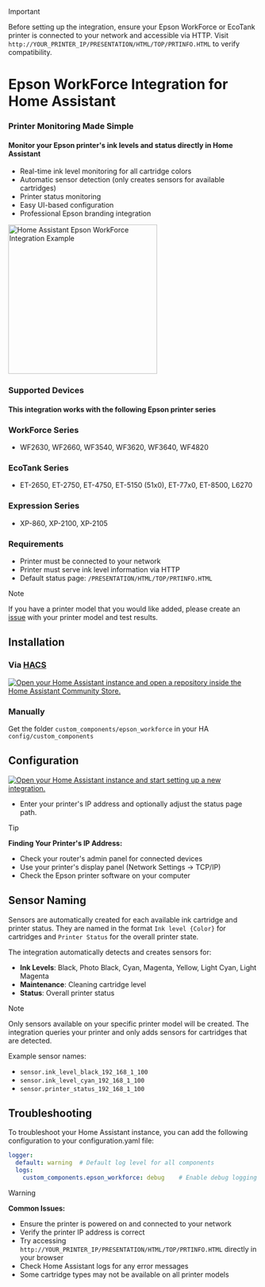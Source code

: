 > [!IMPORTANT]
> Before setting up the integration, ensure your Epson WorkForce or EcoTank printer is connected to your network and accessible via HTTP. Visit `http://YOUR_PRINTER_IP/PRESENTATION/HTML/TOP/PRTINFO.HTML` to verify compatibility.

# Epson WorkForce Integration for Home Assistant

### Printer Monitoring Made Simple
#### Monitor your Epson printer's ink levels and status directly in Home Assistant

* Real-time ink level monitoring for all cartridge colors
* Automatic sensor detection (only creates sensors for available cartridges)
* Printer status monitoring
* Easy UI-based configuration
* Professional Epson branding integration

<img src="images/ha_example.png" alt="Home Assistant Epson WorkForce Integration Example" width="300">

### Supported Devices
#### This integration works with the following Epson printer series

### WorkForce Series
* WF2630, WF2660, WF3540, WF3620, WF3640, WF4820

### EcoTank Series
* ET-2650, ET-2750, ET-4750, ET-5150 (51x0), ET-77x0, ET-8500, L6270

### Expression Series
* XP-860, XP-2100, XP-2105

### Requirements
* Printer must be connected to your network
* Printer must serve ink level information via HTTP
* Default status page: `/PRESENTATION/HTML/TOP/PRTINFO.HTML`

> [!NOTE]
> If you have a printer model that you would like added, please create an [issue](https://github.com/lymanepp/ha-epson-workforce/issues/new) with your printer model and test results.

## Installation

### Via [HACS](https://hacs.xyz/)
<a href="https://my.home-assistant.io/redirect/hacs_repository/?owner=lymanepp&repository=ha-epson-workforce&category=integration" target="_blank"><img src="https://my.home-assistant.io/badges/hacs_repository.svg" alt="Open your Home Assistant instance and open a repository inside the Home Assistant Community Store." /></a>

### Manually

Get the folder `custom_components/epson_workforce` in your HA `config/custom_components`

## Configuration
<a href="https://my.home-assistant.io/redirect/config_flow_start/?domain=epson_workforce" target="_blank"><img src="https://my.home-assistant.io/badges/config_flow_start.svg" alt="Open your Home Assistant instance and start setting up a new integration." /></a>

- Enter your printer's IP address and optionally adjust the status page path.

> [!TIP]
> **Finding Your Printer's IP Address:**
> * Check your router's admin panel for connected devices
> * Use your printer's display panel (Network Settings → TCP/IP)
> * Check the Epson printer software on your computer

## Sensor Naming

Sensors are automatically created for each available ink cartridge and printer status. They are named in the format `Ink level {Color}` for cartridges and `Printer Status` for the overall printer state.

The integration automatically detects and creates sensors for:

- **Ink Levels**: Black, Photo Black, Cyan, Magenta, Yellow, Light Cyan, Light Magenta
- **Maintenance**: Cleaning cartridge level
- **Status**: Overall printer status

> [!NOTE]
> Only sensors available on your specific printer model will be created. The integration queries your printer and only adds sensors for cartridges that are detected.

Example sensor names:
- `sensor.ink_level_black_192_168_1_100`
- `sensor.ink_level_cyan_192_168_1_100`
- `sensor.printer_status_192_168_1_100`

## Troubleshooting

To troubleshoot your Home Assistant instance, you can add the following configuration to your configuration.yaml file:

```yaml
logger:
  default: warning  # Default log level for all components
  logs:
    custom_components.epson_workforce: debug    # Enable debug logging for this integration
```

> [!WARNING]
> **Common Issues:**
> * Ensure the printer is powered on and connected to your network
> * Verify the printer IP address is correct
> * Try accessing `http://YOUR_PRINTER_IP/PRESENTATION/HTML/TOP/PRTINFO.HTML` directly in your browser
> * Check Home Assistant logs for any error messages
> * Some cartridge types may not be available on all printer models

